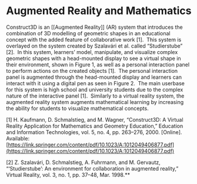 # Augmented Reality and Mathematics

Construct3D is an [[Augmented Reality]] (AR) system that introduces the combination of 3D modelling of geometric shapes in an educational concept with the added feature of collaborative work [1].  This system is overlayed on the system created by Szalavári et al. called “Studierstube” [2].  In this system, learners’ model, manipulate, and visualize complex geometric shapes with a head-mounted display to see a virtual shape in their environment, shown in Figure 1, as well as a personal interaction panel to perform actions on the created objects [1].  The personal interaction panel is augmented through the head-mounted display and learners can interact with it using a digital pen as seen in Figure 2.  The main userbase for this system is high school and university students due to the complex nature of the interactive panel [1].  Similarly to a virtual reality system, the augmented reality system augments mathematical learning by increasing the ability for students to visualize mathematical concepts.

[1] H. Kaufmann, D. Schmalstieg, and M. Wagner, “Construct3D: A Virtual Reality Application for Mathematics and Geometry Education,” Education and Information Technologies, vol. 5, no. 4, pp. 263–276, 2000. [Online]. Available:[https://link.springer.com/content/pdf/10.1023/A:1012049406877.pdf](https://link.springer.com/content/pdf/10.1023/A:1012049406877.pdf)

[2] Z. Szalavári, D. Schmalstieg, A. Fuhrmann, and M. Gervautz, “‘Studierstube’: An environment for collaboration in augmented reality,” Virtual Reality, vol. 3, no. 1, pp. 37–48, Mar. 1998.**